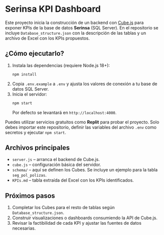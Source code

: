 # Serinsa KPI Dashboard

Este proyecto inicia la construcción de un backend con [Cube.js](https://cube.dev/) para exponer KPIs de la base de datos **Serinsa** (SQL Server). En el repositorio se incluye `Database_structure.json` con la descripción de las tablas y un archivo de Excel con los KPIs propuestos.

## ¿Cómo ejecutarlo?

1. Instala las dependencias (requiere Node.js 18+):
   ```bash
   npm install
   ```
2. Copia `.env.example` a `.env` y ajusta los valores de conexión a tu base de datos SQL Server.
3. Inicia el servidor:
   ```bash
   npm start
   ```
   Por defecto se levantará en `http://localhost:4000`.

Puedes utilizar servicios gratuitos como **Replit** para probar el proyecto. Solo debes importar este repositorio, definir las variables del archivo `.env` como secretos y ejecutar `npm start`.

## Archivos principales

- `server.js` – arranca el backend de Cube.js.
- `cube.js` – configuración básica del servidor.
- `schema/` – aquí se definen los Cubes. Se incluye un ejemplo para la tabla `seg_pol_polizas`.
- `KPIs.md` – tabla extraída del Excel con los KPIs identificados.

## Próximos pasos

1. Completar los Cubes para el resto de tablas según `Database_structure.json`.
2. Construir visualizaciones o dashboards consumiendo la API de Cube.js.
3. Revisar la factibilidad de cada KPI y ajustar las fuentes de datos necesarias.
